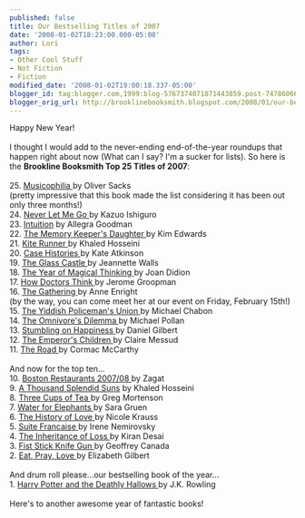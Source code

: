```yaml
---
published: false
title: Our Bestselling Titles of 2007
date: '2008-01-02T18:23:00.000-05:00'
author: Lori
tags:
- Other Cool Stuff
- Not Fiction
- Fiction
modified_date: '2008-01-02T19:00:18.337-05:00'
blogger_id: tag:blogger.com,1999:blog-5767374071871443859.post-7478606656350193136
blogger_orig_url: http://brooklinebooksmith.blogspot.com/2008/01/our-bestselling-titles-of-2007.html
---
```


Happy New Year!<br /><br />I thought I would add to the never-ending end-of-the-year roundups that happen right about now (What can I say? I'm a sucker for lists). So here is the <strong>Brookline Booksmith Top 25 Titles of 2007</strong>:<br /><br />25. <a href="http://brookline.booksense.com/NASApp/store/Product?s=showproduct&amp;isbn=9781400040810">Musicophilia </a>by Oliver Sacks<br />(pretty impressive that this book made the list considering it has been out only three months!)<br />24. <a href="http://brookline.booksense.com/NASApp/store/Product?s=showproduct&amp;isbn=9781400078776">Never Let Me Go </a>by Kazuo Ishiguro<br />23. <a href="http://brookline.booksense.com/NASApp/store/Product?s=showproduct&amp;isbn=9780385336109">Intuition</a> by Allegra Goodman<br />22. <a href="http://brookline.booksense.com/NASApp/store/Product?s=showproduct&amp;isbn=9780143037149">The Memory Keeper's Daughter </a>by Kim Edwards<br />21. <a href="http://brookline.booksense.com/NASApp/store/Product?s=showproduct&amp;isbn=9781594480003">Kite Runner </a>by Khaled Hosseini<br />20. <a href="http://brookline.booksense.com/NASApp/store/Product?s=showproduct&amp;isbn=9780316010702">Case Histories </a>by Kate Atkinson<br />19. <a href="http://brookline.booksense.com/NASApp/store/Product?s=showproduct&amp;isbn=9780743247542">The Glass Castle </a>by Jeannette Walls<br />18. <a href="http://brookline.booksense.com/NASApp/store/Product?s=showproduct&amp;isbn=9781400078431">The Year of Magical Thinking </a>by Joan Didion<br />17. <a href="http://brookline.booksense.com/NASApp/store/Product?s=showproduct&amp;isbn=9780618610037">How Doctors Think </a>by Jerome Groopman<br />16. <a href="http://brookline.booksense.com/NASApp/store/Product?s=showproduct&amp;isbn=9780802170392">The Gathering </a>by Anne Enright<br />(by the way, you can come meet her at our event on Friday, February 15th!)<br />15. <a href="http://brookline.booksense.com/NASApp/store/Product?s=showproduct&amp;isbn=9780007149827">The Yiddish Policeman's Union </a>by Michael Chabon<br />14. <a href="http://brookline.booksense.com/NASApp/store/Product?s=showproduct&amp;isbn=9780143038580">The Omnivore's Dilemma </a>by Michael Pollan<br />13. <a href="http://brookline.booksense.com/NASApp/store/Product?s=showproduct&amp;isbn=9781400077427">Stumbling on Happiness </a>by Daniel Gilbert<br />12. <a href="http://brookline.booksense.com/NASApp/store/Product?s=showproduct&amp;isbn=9780307276667">The Emperor's Children </a>by Claire Messud<br />11. <a href="http://brookline.booksense.com/NASApp/store/Product?s=showproduct&amp;isbn=9780307387899">The Road </a>by Cormac McCarthy<br /><br />And now for the top ten...<br />10. <a href="http://brookline.booksense.com/NASApp/store/Product?s=showproduct&amp;isbn=9781570068638">Boston Restaurants 2007/08 </a>by Zagat<br /> 9. <a href="http://brookline.booksense.com/NASApp/store/Product?s=showproduct&amp;isbn=9781594489501">A Thousand Splendid Suns</a> by Khaled Hosseini<br /> 8. <a href="http://brookline.booksense.com/NASApp/store/Product?s=showproduct&amp;isbn=9780143038252">Three Cups of Tea </a>by Greg Mortenson<br /> 7. <a href="http://brookline.booksense.com/NASApp/store/Product?s=showproduct&amp;isbn=9781565125605">Water for Elephants </a>by Sara Gruen<br /> 6. <a href="http://brookline.booksense.com/NASApp/store/Product?s=showproduct&amp;isbn=9780393328622">The History of Love </a>by Nicole Krauss<br /> 5. <a href="http://brookline.booksense.com/NASApp/store/Product?s=showproduct&amp;isbn=9781400096275">Suite Francaise </a>by Irene Nemirovsky<br /> 4. <a href="http://brookline.booksense.com/NASApp/store/Product?s=showproduct&amp;isbn=9780802142818">The Inheritance of Loss </a>by Kiran Desai<br /> 3. <a href="http://brookline.booksense.com/NASApp/store/Product?s=showproduct&amp;isbn=9780807004234">Fist Stick Knife Gun </a>by Geoffrey Canada<br /> 2. <a href="http://brookline.booksense.com/NASApp/store/Product?s=showproduct&amp;isbn=9780143038412">Eat, Pray, Love </a>by Elizabeth Gilbert<br /><br />And drum roll please...our bestselling book of the year...<br />1. <a href="http://brookline.booksense.com/NASApp/store/Product?s=showproduct&amp;isbn=9780545010221">Harry Potter and the Deathly Hallows </a>by J.K. Rowling<br /><br />Here's to another awesome year of fantastic books!